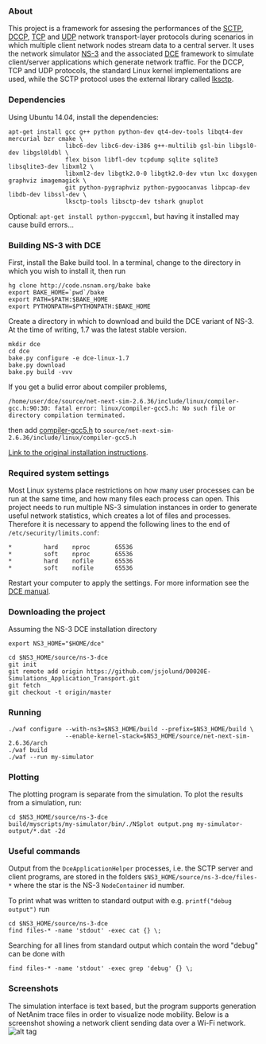 ### About
This project is a framework for assesing the performances of the [SCTP](https://en.wikipedia.org/wiki/Stream_Control_Transmission_Protocol), [DCCP](https://en.wikipedia.org/wiki/Datagram_Congestion_Control_Protocol), [TCP](https://en.wikipedia.org/wiki/Transmission_Control_Protocol) and [UDP](https://en.wikipedia.org/wiki/User_Datagram_Protocol) network transport-layer protocols during scenarios in which multiple client network nodes stream data to a central server. It uses the network simulator [NS-3](https://www.nsnam.org/) and the associated [DCE](https://www.nsnam.org/overview/projects/direct-code-execution/) framework to simulate client/server applications which generate network traffic. For the DCCP, TCP and UDP protocols, the standard Linux kernel implementations are used, while the SCTP protocol uses the external library called [lksctp](http://lksctp.sourceforge.net/).

### Dependencies
Using Ubuntu 14.04, install the dependencies:

```
apt-get install gcc g++ python python-dev qt4-dev-tools libqt4-dev mercurial bzr cmake \
                libc6-dev libc6-dev-i386 g++-multilib gsl-bin libgsl0-dev libgsl0ldbl \
                flex bison libfl-dev tcpdump sqlite sqlite3 libsqlite3-dev libxml2 \
                libxml2-dev libgtk2.0-0 libgtk2.0-dev vtun lxc doxygen graphviz imagemagick \
                git python-pygraphviz python-pygoocanvas libpcap-dev libdb-dev libssl-dev \
                lksctp-tools libsctp-dev tshark gnuplot
```
Optional: ```apt-get install python-pygccxml```, but having it installed may cause build errors...

### Building NS-3 with DCE
First, install the Bake build tool. In a terminal, change to the directory in which you wish to install it, then run
```
hg clone http://code.nsnam.org/bake bake
export BAKE_HOME=`pwd`/bake
export PATH=$PATH:$BAKE_HOME
export PYTHONPATH=$PYTHONPATH:$BAKE_HOME
```
Create a directory in which to download and build the DCE variant of NS-3. At the time of writing, 1.7 was the latest stable version.
```
mkdir dce
cd dce
bake.py configure -e dce-linux-1.7
bake.py download
bake.py build -vvv
```
If you get a bulid error about compiler problems,
```
/home/user/dce/source/net-next-sim-2.6.36/include/linux/compiler-gcc.h:90:30: fatal error: linux/compiler-gcc5.h: No such file or directory compilation terminated.
```
then add [compiler-gcc5.h](compiler-gcc5.h) to ```source/net-next-sim-2.6.36/include/linux/compiler-gcc5.h```

[Link to the original installation instructions](https://www.nsnam.org/docs/dce/manual/html/getting-started.html#building-dce-basic-mode).


### Required system settings
Most Linux systems place restrictions on how many user processes can be run at the same time, and how many files each process can open. This project needs to run multiple NS-3 simulation instances in order to generate useful network statistics, which creates a lot of files and processes. Therefore it is necessary to append the following lines to the end of ```/etc/security/limits.conf```:
```
*         hard    nproc       65536
*         soft    nproc       65536
*         hard    nofile      65536
*         soft    nofile      65536
```
Restart your computer to apply the settings. For more information see the [DCE manual](https://www.nsnam.org/docs/dce/release/1.4/manual/singlehtml/index.html#processes-limit-resource-temporarily-unavailable).

### Downloading the project
Assuming the NS-3 DCE installation directory
```
export NS3_HOME="$HOME/dce"
```
```
cd $NS3_HOME/source/ns-3-dce
git init
git remote add origin https://github.com/jsjolund/D0020E-Simulations_Application_Transport.git
git fetch
git checkout -t origin/master
```

### Running
```
./waf configure --with-ns3=$NS3_HOME/build --prefix=$NS3_HOME/build \
                --enable-kernel-stack=$NS3_HOME/source/net-next-sim-2.6.36/arch
./waf build
./waf --run my-simulator
```

### Plotting
The plotting program is separate from the simulation. To plot the results from a simulation, run:
```
cd $NS3_HOME/source/ns-3-dce
build/myscripts/my-simulator/bin/./NSplot output.png my-simulator-output/*.dat -2d
```

### Useful commands
Output from the ```DceApplicationHelper``` processes, i.e. the SCTP server and client programs, are stored in the folders ```$NS3_HOME/source/ns-3-dce/files-*``` where the star is the NS-3 ```NodeContainer``` id number.

To print what was written to standard output with e.g. ```printf("debug output")``` run
```
cd $NS3_HOME/source/ns-3-dce
find files-* -name 'stdout' -exec cat {} \;
```
Searching for all lines from standard output which contain the word "debug" can be done with
```
find files-* -name 'stdout' -exec grep 'debug' {} \;
```

### Screenshots
The simulation interface is text based, but the program supports generation of NetAnim trace files in order to visualize node mobility. Below is a screenshot showing a network client sending data over a Wi-Fi network.
![alt tag](http://i.imgur.com/Fyucte0.png)
